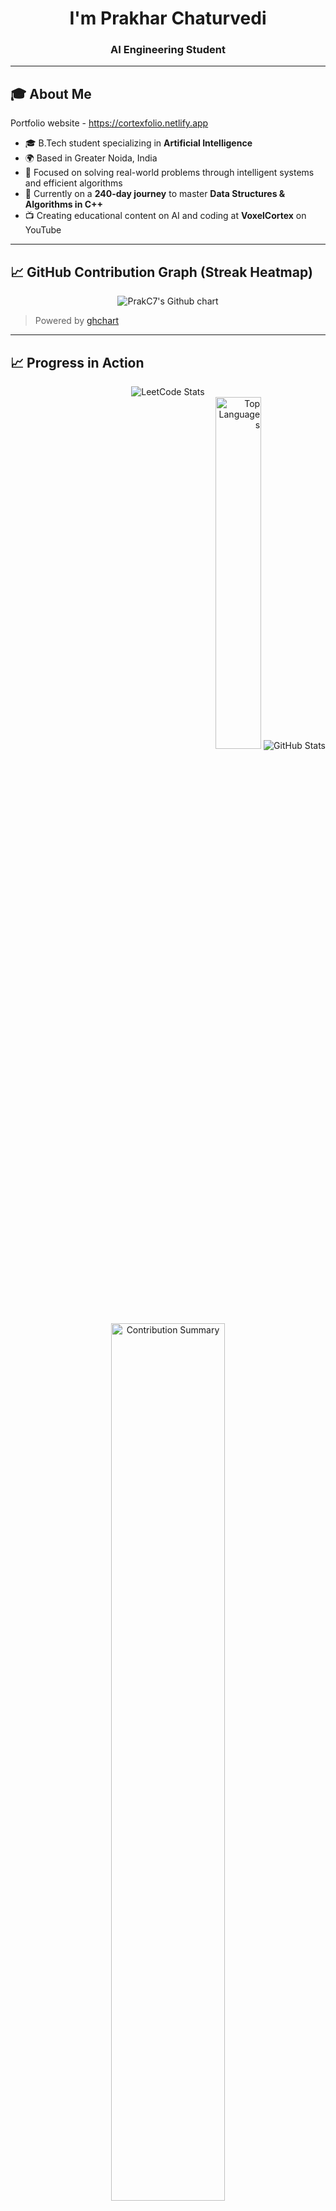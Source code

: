 <div align="center">
  <h1> I'm Prakhar Chaturvedi</h1>
  <h3>AI Engineering Student </h3>
</div>

---

## 🎓 About Me
Portfolio website - https://cortexfolio.netlify.app

- 🎓 B.Tech student specializing in **Artificial Intelligence**  
- 🌍 Based in Greater Noida, India  
- 🧠 Focused on solving real-world problems through intelligent systems and efficient algorithms  
- 🚀 Currently on a **240-day journey** to master **Data Structures & Algorithms in C++**  
- 📺 Creating educational content on AI and coding at **VoxelCortex** on YouTube

---

## 📈 GitHub Contribution Graph (Streak Heatmap)

<p align="center">
  <img src="https://ghchart.rshah.org/PrakC7" alt="PrakC7's Github chart" />
</p>

> Powered by [ghchart](https://ghchart.rshah.org)

---

## 📈 Progress in Action

<div align="center">
  <img src="https://leetcard.jacoblin.cool/PrakC7?theme=dark&font=Adamina&width=500" alt="LeetCode Stats" />
</div>

<div align="right">
  <img width="38%" src="https://github-readme-stats.vercel.app/api/top-langs/?username=PrakC7&theme=tokyonight&hide_border=true&layout=compact" alt="Top Languages" />
  <img src="https://github-readme-stats.vercel.app/api?username=PrakC7&show_icons=true&theme=tokyonight" alt="GitHub Stats" />
</div>

<div align="center">
  <img width="60%" src="https://github-contributor-stats.vercel.app/api?username=PrakC7&limit=5&theme=tokyonight&combine_all_yearly_contributions=true&hide_border=true" alt="Contribution Summary" />
</div>

---

<h3 align="center">
  🎯 Current Focus: <span style="color:#FFA116;">Mastering Data Structures & Algorithms in C++</span> <br/>
  🗓️ Duration: <strong>240 Days</strong> | 🚀 Start: <strong>July 1, 2025</strong> → 🏁 End: <strong>Feb 24, 2026</strong> 
</h3>

---

## 🌐 Connect With Me

<p align="center">
  <a href="https://linkedin.com/in/prakc7">
    <img src="https://img.shields.io/badge/LinkedIn-0077B5?style=for-the-badge&logo=linkedin&logoColor=white"/>
  </a>
  <a href="https://github.com/PrakC7">
    <img src="https://img.shields.io/badge/GitHub-181717?style=for-the-badge&logo=github&logoColor=white"/>
  </a>
  <a href="https://leetcode.com/PrakC7">
    <img src="https://img.shields.io/badge/LeetCode-FFA116?style=for-the-badge&logo=leetcode&logoColor=black"/>
  </a>
  <a href="https://auth.geeksforgeeks.org/user/PrakC7">
    <img src="https://img.shields.io/badge/GeeksforGeeks-0F9D58?style=for-the-badge&logo=geeksforgeeks&logoColor=white"/>
  </a>
  <a href="https://www.codechef.com/users/PrakC7">
    <img src="https://img.shields.io/badge/CodeChef-5B4638?style=for-the-badge&logo=codechef&logoColor=white"/>
  </a>
  <a href="https://www.hackerrank.com/prakc7">
    <img src="https://img.shields.io/badge/HackerRank-2EC866?style=for-the-badge&logo=HackerRank&logoColor=white"/>
  </a>
  <a href="https://www.youtube.com/@VoxelCortex">
    <img src="https://img.shields.io/badge/YouTube-FF0000?style=for-the-badge&logo=youtube&logoColor=white" alt="VoxelCortex YouTube"/>
  </a>
</p>

---

<div align="center">
  <strong>🔍 Learning Algorithms | 🎥 Sharing Knowledge | 🧠 Building with AI</strong><br/>
  <em>Thanks for visiting my profile. Let’s learn, solve, and grow together!</em>
</div>
